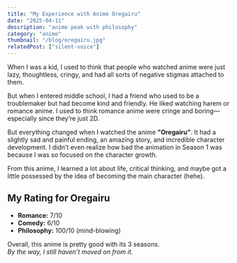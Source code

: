 ```yaml
---
title: "My Experience with Anime Oregairu"
date: "2025-04-11"
description: "anime peak with philosophy"
category: "anime"
thumbnail: "/blog/oregairu.jpg"
relatedPost: ["silent-voice"]
---
```


When I was a kid, I used to think that people who watched anime were just lazy, thoughtless, cringy, and had all sorts of negative stigmas attached to them.

But when I entered middle school, I had a friend who used to be a troublemaker but had become kind and friendly. He liked watching harem or romance anime. I used to think romance anime were cringe and boring—especially since they’re just 2D.

But everything changed when I watched the anime **"Oregairu"**. It had a slightly sad and painful ending, an amazing story, and incredible character development. I didn’t even realize how bad the animation in Season 1 was because I was so focused on the character growth.

From this anime, I learned a lot about life, critical thinking, and maybe got a little possessed by the idea of becoming the main character (hehe).

## My Rating for Oregairu

- **Romance:** 7/10  
- **Comedy:** 6/10  
- **Philosophy:** 100/10 (mind-blowing)

Overall, this anime is pretty good with its 3 seasons.  
*By the way, I still haven’t moved on from it.*

